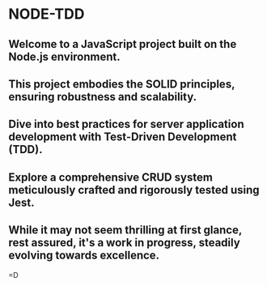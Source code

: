 # NODE-TDD

## Welcome to a JavaScript project built on the Node.js environment.
## This project embodies the SOLID principles, ensuring robustness and scalability.
## Dive into best practices for server application development with Test-Driven Development (TDD).
## Explore a comprehensive CRUD system meticulously crafted and rigorously tested using Jest.
## While it may not seem thrilling at first glance, rest assured, it's a work in progress, steadily evolving towards excellence.
=D
